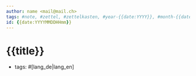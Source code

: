 ```yaml
---
author: name <mail@mail.ch>
tags: #note, #zettel, #zettelkasten, #year-{{date:YYYY}}, #month-{{date:MM}} 
id: {{date:YYYYMMDDHHmm}}
---
```


# {{title}}

- tags: #[lang_de|lang_en]

